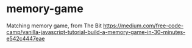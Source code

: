 # memory-game
Matching memory game, from The Bit
https://medium.com/free-code-camp/vanilla-javascript-tutorial-build-a-memory-game-in-30-minutes-e542c4447eae

